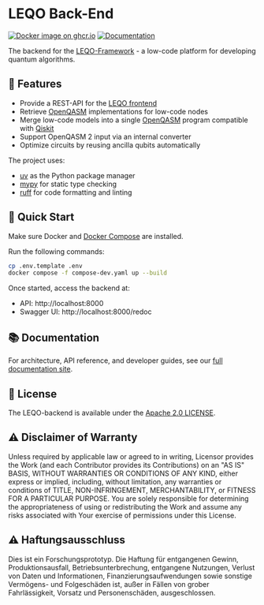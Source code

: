 # LEQO Back-End

[![Docker image on ghcr.io](https://img.shields.io/badge/Docker-GitHub%20Container%20Registry-green?style=flat&logo=docker&logoColor=%23fff)](https://github.com/LEQO-Framework/leqo-backend/pkgs/container/leqo-backend)
[![Documentation](https://img.shields.io/badge/docs-live-green?style=flat&logo=read-the-docs&logoColor=white)](https://leqo-framework.github.io/leqo-backend/)

The backend for the [LEQO-Framework](https://github.com/LEQO-Framework) - a low-code platform for developing quantum algorithms.

## 🔧 Features

- Provide a REST-API for the [LEQO frontend](https://github.com/LEQO-Framework/low-code-modeler)
- Retrieve [OpenQASM](https://openqasm.com/) implementations for low-code nodes
- Merge low-code models into a single [OpenQASM](https://openqasm.com/) program compatible with [Qiskit](https://github.com/Qiskit/qiskit)
- Support OpenQASM 2 input via an internal converter
- Optimize circuits by reusing ancilla qubits automatically

The project uses:

- [uv](https://docs.astral.sh/uv/#getting-started) as the Python package manager
- [mypy](https://mypy.readthedocs.io/en/stable/getting_started.html) for static type checking
- [ruff](https://docs.astral.sh/ruff/) for code formatting and linting

## 🚀 Quick Start

Make sure Docker and [Docker Compose](https://docs.docker.com/compose/install/) are installed.

Run the following commands:

```bash
cp .env.template .env
docker compose -f compose-dev.yaml up --build
```

Once started, access the backend at: 

- API: http://localhost:8000  
- Swagger UI: http://localhost:8000/redoc

## 📚 Documentation

For architecture, API reference, and developer guides, see our [full documentation site](https://leqo-framework.github.io/leqo-backend/).

## 📑 License

The LEQO-backend is available under the [Apache 2.0 LICENSE](./LICENSE).

## ⚠️ Disclaimer of Warranty

Unless required by applicable law or agreed to in writing, Licensor provides the Work (and each Contributor provides its
Contributions) on an "AS IS" BASIS, WITHOUT WARRANTIES OR CONDITIONS OF ANY KIND, either express or implied, including,
without limitation, any warranties or conditions of TITLE, NON-INFRINGEMENT, MERCHANTABILITY, or FITNESS FOR A
PARTICULAR PURPOSE. You are solely responsible for determining the appropriateness of using or redistributing the Work
and assume any risks associated with Your exercise of permissions under this License.

## ⚠️ Haftungsausschluss

Dies ist ein Forschungsprototyp. Die Haftung für entgangenen Gewinn, Produktionsausfall, Betriebsunterbrechung,
entgangene Nutzungen, Verlust von Daten und Informationen, Finanzierungsaufwendungen sowie sonstige Vermögens- und
Folgeschäden ist, außer in Fällen von grober Fahrlässigkeit, Vorsatz und Personenschäden, ausgeschlossen.
